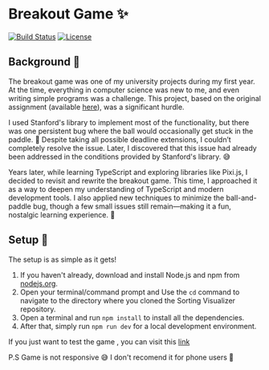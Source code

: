 # Breakout Game ✨

[![Build Status](https://img.shields.io/badge/build-passing-brightgreen)](https://github.com/Toms343/PIXI-Breakout-Game)
[![License](https://img.shields.io/badge/license-MIT-blue)](https://github.com/Toms343/PIXI-Breakout-Game/blob/main/LICENSE)

## Background 🤯

The breakout game was one of my university projects during my first year. At the time, everything in computer science was new to me, and even writing simple programs was a challenge. This project, based on the original assignment (available [here](https://web.stanford.edu/class/cs106j/handouts/18-Assignment3.pdf)), was a significant hurdle.  

I used Stanford's library to implement most of the functionality, but there was one persistent bug where the ball would occasionally get stuck in the paddle. 🏓 Despite taking all possible deadline extensions, I couldn’t completely resolve the issue. Later, I discovered that this issue had already been addressed in the conditions provided by Stanford's library. 😅  

Years later, while learning TypeScript and exploring libraries like Pixi.js, I decided to revisit and rewrite the breakout game. This time, I approached it as a way to deepen my understanding of TypeScript and modern development tools. I also applied new techniques to minimize the ball-and-paddle bug, though a few small issues still remain—making it a fun, nostalgic learning experience. 🚀  


## Setup 🌱

The setup is as simple as it gets!

1. If you haven't already, download and install Node.js and npm from [nodejs.org](https://nodejs.org/).
2. Open your terminal/command prompt and Use the `cd` command to navigate to the directory where you cloned the Sorting Visualizer repository.
3. Open a terminal and run `npm install` to install all the dependencies.
4. After that, simply run `npm run dev` for a local development environment.

If you just want to test the game , you can visit this [link](https://pixi-breakout-game.vercel.app/)

P.S Game is not responsive 😅 I don't recomend it for phone users 🤯